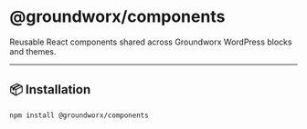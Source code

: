 # @groundworx/components

Reusable React components shared across Groundworx WordPress blocks and themes.

---

## 📦 Installation

```bash
npm install @groundworx/components
